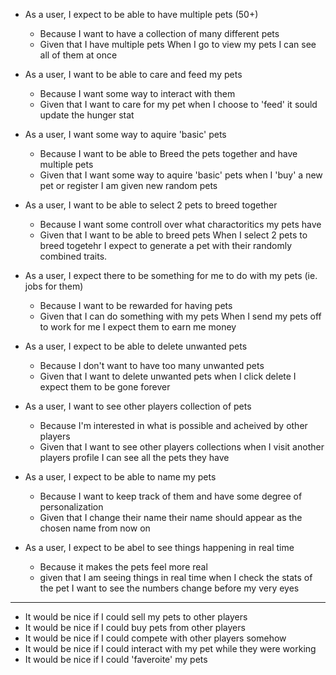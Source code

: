 - As a user, I expect to be able to have multiple pets (50+)
  - Because I want to have a collection of many different pets
  - Given that I have multiple pets When I go to view my pets I can see all of them at once

- As a user, I want to be able to care and feed my pets
  - Because I want some way to interact with them
  - Given that I want to care for my pet when I choose to 'feed' it sould update the hunger stat

- As a user, I want some way to aquire 'basic' pets
  - Because I want to be able to Breed the pets together and have multiple pets
  - Given that I want some way to aquire 'basic' pets when I 'buy' a new pet or register I am given
  new random pets

- As a user, I want to be able to select 2 pets to breed together
  - Because I want some controll over what charactoritics my pets have
  - Given that I want to be able to breed pets When I select 2 pets to breed togetehr I expect to
  generate a pet with their randomly combined traits.

- As a user, I expect there to be something for me to do with my pets (ie. jobs for them)
  - Because I want to be rewarded for having pets
  - Given that I can do something with my pets When I send my pets off to work for me I expect them to
  earn me money

- As a user, I expect to be able to delete unwanted pets
  - Because I don't want to have too many unwanted pets
  - Given that I want to delete unwanted pets when I click delete I expect them to be gone forever

- As a user, I want to see other players collection of pets
  - Because I'm interested in what is possible and acheived by other players
  - Given that I want to see other players collections when I visit another players profile I can see all the pets they have

- As a user, I expect to be able to name my pets
  - Because I want to keep track of them and have some degree of personalization
  - Given that I change their name their name should appear as the chosen name from now on

- As a user, I expect to be abel to see things happening in real time
  - Because it makes the pets feel more real
  - given that I am seeing things in real time when I check the stats of the pet I want to see the numbers change before my very eyes
__________

- It would be nice if I could sell my pets to other players
- It would be nice if I could buy pets from other players
- It would be nice if I could compete with other players somehow
- It would be nice if I could interact with my pet while they were working
- It would be nice if I could 'faveroite' my pets